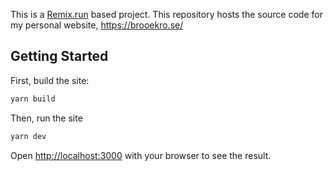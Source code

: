 This is a [Remix.run](https://remix.run/) based project. This repository hosts the source code for my personal website, https://brooekro.se/

## Getting Started

First, build the site:

```bash
yarn build
```

Then, run the site

```bash
yarn dev
```

Open [http://localhost:3000](http://localhost:3000) with your browser to see the result.